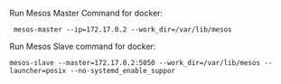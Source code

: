 Run Mesos Master Command for docker:
```
 mesos-master --ip=172.17.0.2 --work_dir=/var/lib/mesos
```

Run Mesos Slave command for docker:
```
mesos-slave --master=172.17.0.2:5050 --work_dir=/var/lib/mesos --launcher=posix --no-systemd_enable_suppor
```
